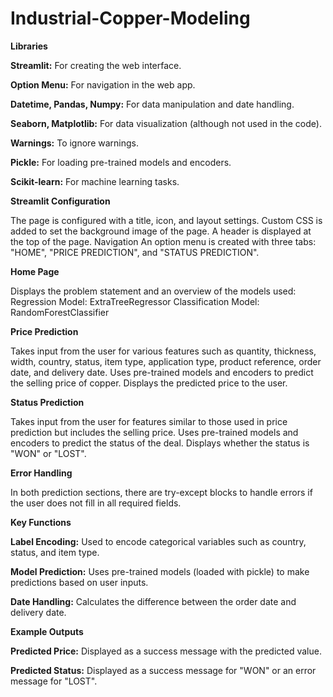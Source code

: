 # Industrial-Copper-Modeling

**Libraries**

**Streamlit:** For creating the web interface.

**Option Menu:** For navigation in the web app.

**Datetime, Pandas, Numpy:** For data manipulation and date handling.

**Seaborn, Matplotlib:** For data visualization (although not used in the code).

**Warnings:** To ignore warnings.

**Pickle:** For loading pre-trained models and encoders.

**Scikit-learn:** For machine learning tasks.

**Streamlit Configuration**

The page is configured with a title, icon, and layout settings.
Custom CSS is added to set the background image of the page.
A header is displayed at the top of the page.
Navigation
An option menu is created with three tabs: "HOME", "PRICE PREDICTION", and "STATUS PREDICTION".

**Home Page**

Displays the problem statement and an overview of the models used:
Regression Model: ExtraTreeRegressor
Classification Model: RandomForestClassifier

**Price Prediction**

Takes input from the user for various features such as quantity, thickness, width, country, status, item type, application type, product reference, order date, and delivery date.
Uses pre-trained models and encoders to predict the selling price of copper.
Displays the predicted price to the user.

**Status Prediction**

Takes input from the user for features similar to those used in price prediction but includes the selling price.
Uses pre-trained models and encoders to predict the status of the deal.
Displays whether the status is "WON" or "LOST".

**Error Handling**

In both prediction sections, there are try-except blocks to handle errors if the user does not fill in all required fields.

**Key Functions**

**Label Encoding:** Used to encode categorical variables such as country, status, and item type.

**Model Prediction:** Uses pre-trained models (loaded with pickle) to make predictions based on user inputs.

**Date Handling:** Calculates the difference between the order date and delivery date.

**Example Outputs**

**Predicted Price:** Displayed as a success message with the predicted value.

**Predicted Status:** Displayed as a success message for "WON" or an error message for "LOST".
